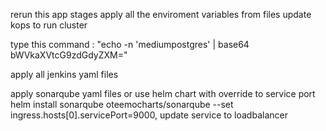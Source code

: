 rerun this app stages
apply all the enviroment variables from files
update kops to run cluster

type this command : "echo -n 'mediumpostgres' | base64
bWVkaXVtcG9zdGdyZXM="

apply all jenkins yaml files

apply sonarqube yaml files or use helm chart with override to service port 
helm install sonarqube oteemocharts/sonarqube --set ingress.hosts[0].servicePort=9000,
update service to loadbalancer


